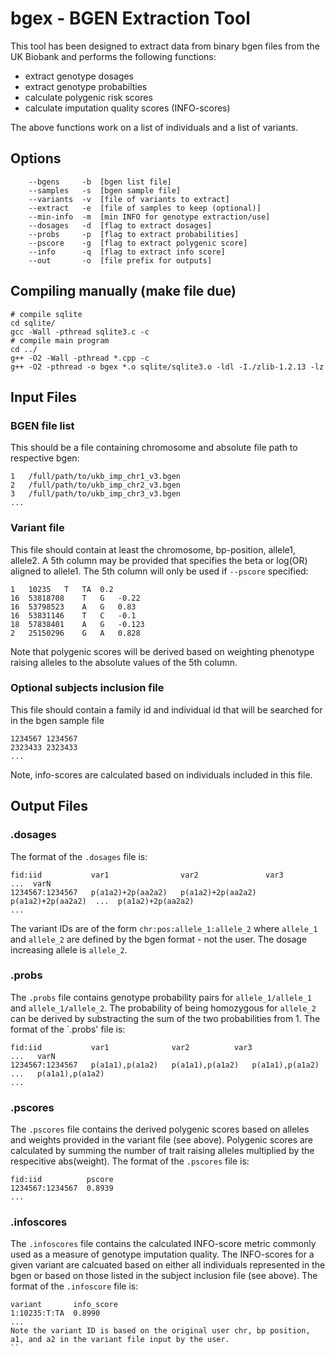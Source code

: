# bgex - BGEN Extraction Tool
This tool has been designed to extract data from binary bgen files from the UK Biobank and performs the following functions:
 * extract genotype dosages
 * extract genotype probabilties
 * calculate polygenic risk scores
 * calculate imputation quality scores (INFO-scores)

The above functions work on a list of individuals and a list of variants.

## Options
```
    --bgens     -b  [bgen list file]
    --samples   -s  [bgen sample file]
    --variants  -v  [file of variants to extract]
    --extract   -e  [file of samples to keep (optional)]
    --min-info  -m  [min INFO for genotype extraction/use]
    --dosages   -d  [flag to extract dosages]
    --probs     -p  [flag to extract probabilities]
    --pscore    -g  [flag to extract polygenic score]
    --info      -q  [flag to extract info score]
    --out       -o  [file prefix for outputs]
```

## Compiling manually (make file due)
```
# compile sqlite
cd sqlite/
gcc -Wall -pthread sqlite3.c -c
# compile main program
cd ../
g++ -O2 -Wall -pthread *.cpp -c  
g++ -O2 -pthread -o bgex *.o sqlite/sqlite3.o -ldl -I./zlib-1.2.13 -lz
```

## Input Files
### BGEN file list
This should be a file containing chromosome and absolute file path to respective bgen: 
```
1	/full/path/to/ukb_imp_chr1_v3.bgen
2	/full/path/to/ukb_imp_chr2_v3.bgen
3	/full/path/to/ukb_imp_chr3_v3.bgen
...
```

### Variant file
This file should contain at least the chromosome, bp-position, allele1, allele2. A 5th column may be provided that specifies the beta or log(OR) aligned to allele1. The 5th column will only be used if `--pscore` specified:
```
1	10235	T	TA	0.2
16	53818708	T	G	-0.22
16	53798523	A	G	0.83
16	53831146	T	C	-0.1
18	57838401	A	G	-0.123
2	25150296	G	A	0.828
```
Note that polygenic scores will be derived based on weighting phenotype raising alleles to the absolute values of the 5th column.


### Optional subjects inclusion file
This file should contain a family id and individual id that will be searched for in the bgen sample file
```
1234567	1234567
2323433	2323433
...
```
Note, info-scores are calculated based on individuals included in this file.


## Output Files
### .dosages
The format of the `.dosages` file is:
```
fid:iid           var1                var2               var3               ...  varN
1234567:1234567   p(a1a2)+2p(aa2a2)   p(a1a2)+2p(aa2a2)  p(a1a2)+2p(aa2a2)  ...  p(a1a2)+2p(aa2a2)
...
```
The variant IDs are of the form `chr:pos:allele_1:allele_2` where `allele_1` and `allele_2` are defined by the bgen format - not the user. The dosage increasing allele is `allele_2`.

### .probs
The `.probs` file contains genotype probability pairs for `allele_1/allele_1` and `allele_1/allele_2`. The probability of being homozygous for `allele_2` can be derived by substracting the sum of the two probabilities from 1. The format of the `.probs' file is:
```
fid:iid           var1              var2	      var3              ...   varN
1234567:1234567   p(a1a1),p(a1a2)   p(a1a1),p(a1a2)   p(a1a1),p(a1a2)   ...   p(a1a1),p(a1a2)
...
```

### .pscores
The `.pscores` file contains the derived polygenic scores based on alleles and weights provided in the variant file (see above). Polygenic scores are calculated by summing the number of trait raising alleles multiplied by the respecitive abs(weight). 
The format of the `.pscores` file is:
```
fid:iid          pscore
1234567:1234567  0.8939
...
```

### .infoscores
The `.infoscores` file contains the calculated INFO-score metric commonly used as a measure of genotype imputation quality. The INFO-scores for a given variant are calcuated based on either all individuals represented in the bgen or based on those listed in the subject inclusion file (see above).
The format of the `.infoscore` file is:
```
variant       info_score
1:10235:T:TA  0.8990
...
Note the variant ID is based on the original user chr, bp position, a1, and a2 in the variant file input by the user.
``

